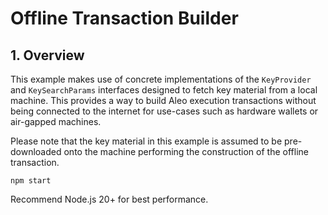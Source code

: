 # Offline Transaction Builder 

## 1. Overview
This example makes use of concrete implementations of the `KeyProvider` and `KeySearchParams` interfaces designed to 
fetch key material from a local machine. This provides a way to build Aleo execution transactions without being connected
to the internet for use-cases such as hardware wallets or air-gapped machines.

Please note that the key material in this example is assumed to be pre-downloaded onto the machine performing the 
construction of the offline transaction.

`npm start`

Recommend Node.js 20+ for best performance.
